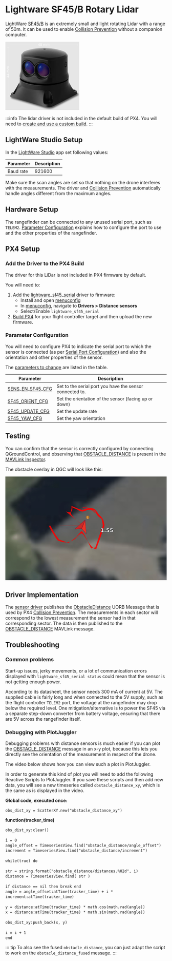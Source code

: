 # Lightware SF45/B Rotary Lidar

LightWare [SF45/B](https://lightwarelidar.com/shop/sf45-b-50-m/) is an extremely small and light rotating Lidar with a range of 50m.
It can be used to enable [Collision Prevention](../computer_vision/collision_prevention.md) without a companion computer.

![LightWare SF45 rotating Lidar](../../assets/hardware/sensors/lidar_lightware/sf45.png)

:::info
The lidar driver is not included in the default build of PX4.
You will need to [create and use a custom build](#add-the-driver-to-the-px4-build).
:::

## LightWare Studio Setup

In the [LightWare Studio](https://www.lightwarelidar.com/resources-software) app set following values:

| Parameter | Description |
| --------- | ----------- |
| Baud rate | 921600      |

Make sure the scan angles are set so that nothing on the drone interferes with the measurements.
The driver and [Collision Prevention](../computer_vision/collision_prevention.md) automatically handle angles different from the maximum angles.

## Hardware Setup

The rangefinder can be connected to any unused serial port, such as `TELEM2`.
[Parameter Configuration](#parameter-configuration) explains how to configure the port to use and the other properties of the rangefinder.

## PX4 Setup

### Add the Driver to the PX4 Build

The driver for this LiDar is not included in PX4 firmware by default.

You will need to:

1. Add the [lightware_sf45_serial](../modules/modules_driver_distance_sensor.md#lightware-sf45-serial) driver to firmware:
   - Install and open [menuconfig](../hardware/porting_guide_config.md#px4-menuconfig-setup)
   - In [menuconfig](../hardware/porting_guide_config.md#px4-menuconfig-setup), navigate to **Drivers > Distance sensors**
   - Select/Enable `lightware_sf45_serial`
2. [Build PX4](../dev_setup/building_px4.md) for your flight controller target and then upload the new firmware.

### Parameter Configuration

You will need to configure PX4 to indicate the serial port to which the sensor is connected (as per [Serial Port Configuration](../peripherals/serial_configuration.md)) and also the orientation and other properties of the sensor.

The [parameters to change](../advanced_config/parameters.md) are listed in the table.

| Parameter                                                                                                   | Description                                              |
| ----------------------------------------------------------------------------------------------------------- | -------------------------------------------------------- |
| <a id="SENS_EN_SF45_CFG"></a>[SENS_EN_SF45_CFG](../advanced_config/parameter_reference.md#SENS_EN_SF45_CFG) | Set to the serial port you have the sensor connected to. |
| <a id="SF45_ORIENT_CFG"></a>[SF45_ORIENT_CFG](../advanced_config/parameter_reference.md#SF45_ORIENT_CFG)    | Set the orientation of the sensor (facing up or down)    |
| <a id="SF45_UPDATE_CFG"></a>[SF45_UPDATE_CFG](../advanced_config/parameter_reference.md#SF45_UPDATE_CFG)    | Set the update rate                                      |
| <a id="SF45_YAW_CFG"></a>[SF45_YAW_CFG](../advanced_config/parameter_reference.md#SF45_YAW_CFG)             | Set the yaw orientation                                  |

## Testing

You can confirm that the sensor is correctly configured by connecting QGroundControl, and observing that [OBSTACLE_DISTANCE](https://mavlink.io/en/messages/common.html#OBSTACLE_DISTANCE) is present in the [MAVLink Inspector](https://docs.qgroundcontrol.com/master/en/qgc-user-guide/analyze_view/mavlink_inspector.html).

The obstacle overlay in QGC will look like this:

![sf45 obstacle avoidance map shown in QGC](../../assets/hardware/sensors/lidar_lightware/sf45_obstacle_map.png)

## Driver Implementation

The [sensor driver](../modules/modules_driver_distance_sensor.md#lightware-sf45-serial) publishes the [ObstacleDistance](../msg_docs/ObstacleDistance.md) UORB Message that is used by PX4 [Collision Prevention](../computer_vision/collision_prevention.md).
The measurements in each sector will correspond to the lowest measurement the sensor had in that corresponding sector.
The data is then published to the [OBSTACLE_DISTANCE](https://mavlink.io/en/messages/common.html#OBSTACLE_DISTANCE) MAVLink message.

## Troubleshooting

### Common problems

Start-up issues, jerky movements, or a lot of communication errors displayed with `lightware_sf45_serial status` could mean that the sensor is not getting enough power.

According to its datasheet, the sensor needs 300 mA of current at 5V.
The supplied cable is fairly long and when connected to the 5V supply, such as the flight controller `TELEM2` port, the voltage at the rangefinder may drop below the required level.
One mitigation/alternative is to power the SF45 via a separate step-down converter from battery voltage, ensuring that there are 5V across the rangefinder itself.

### Debugging with PlotJuggler

Debugging problems with distance sensors is much easier if you can plot the [OBSTACLE_DISTANCE](https://mavlink.io/en/messages/common.html#OBSTACLE_DISTANCE) message in an x-y plot, because this lets you directly see the orientation of the measurement in respect of the drone.

The video below shows how you can view such a plot in PlotJuggler.

<lite-youtube videoid="VwEd_7aiLEo" title="PX4 Autopilot: SF45 rangefinder - collision prevention "/>

In order to generate this kind of plot you will need to add the following Reactive Scripts to PlotJuggler.
If you save these scripts and then add new data, you will see a new timeseries called `obstacle_distance_xy`, which is the same as is displayed in the video.

**Global code, executed once:**

```reactive
obs_dist_xy = ScatterXY.new("obstacle_distance_xy")
```

**function(tracker_time)**

```reactive
obs_dist_xy:clear()

i = 0
angle_offset = TimeseriesView.find("obstacle_distance/angle_offset")
increment = TimeseriesView.find("obstacle_distance/increment")

while(true) do

str = string.format("obstacle_distance/distances.%02d", i)
distance = TimeseriesView.find( str )

if distance == nil then break end
angle = angle_offset:atTime(tracker_time) + i * increment:atTime(tracker_time)

y = distance:atTime(tracker_time) * math.cos(math.rad(angle))
x = distance:atTime(tracker_time) * math.sin(math.rad(angle))

obs_dist_xy:push_back(x, y)

i = i + 1
end
```

::: tip
To also see the fused `obstacle_distance`, you can just adapt the script to work on the `obstacle_distance_fused` message.
:::

